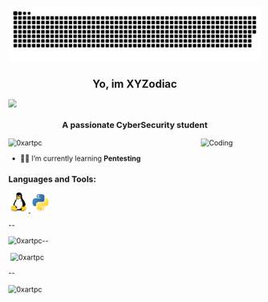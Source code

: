 ![MasterHead](https://github.com/0xArtpc/0xArtpc/blob/output/github-contribution-grid-snake.svg)
<h2 align="center">Yo, im XYZodiac</h1>
<img src="https://user-images.githubusercontent.com/73097560/115834477-dbab4500-a447-11eb-908a-139a6edaec5c.gif">
<h3 align="center">A passionate CyberSecurity student</h3>
<img align="right" alt="Coding" width="120" src="https://media.tenor.com/q4L3wKD-P7YAAAAj/hydra-we-bhack.gif">

<p align="left"> <img src="https://komarev.com/ghpvc/?username=0xartpc&label=Profile%20views&color=0e75b6&style=flat" alt="0xartpc" /> </p>

- 🐱‍💻 I’m currently learning **Pentesting**

<p align="left">
</p>

<h3 align="left">Languages and Tools:</h3>
<p align="left"> <a href="https://www.linux.org/" target="_blank" rel="noreferrer"> <img src="https://raw.githubusercontent.com/devicons/devicon/master/icons/linux/linux-original.svg" alt="linux" width="40" height="40"/> </a> <a href="https://www.python.org" target="_blank" rel="noreferrer"> <img src="https://raw.githubusercontent.com/devicons/devicon/master/icons/python/python-original.svg" alt="python" width="40" height="40"/> </a> </p>

--<p><img align="left" src="https://github-readme-stats.vercel.app/api/top-langs?username=0xartpc&show_icons=true&locale=en&layout=compact" alt="0xartpc" /></p>

--<p>&nbsp;<img align="center" src="https://github-readme-stats.vercel.app/api?username=0xartpc&show_icons=true&locale=en" alt="0xartpc" /></p>

--<p><img align="center" src="https://github-readme-streak-stats.herokuapp.com/?user=0xartpc&" alt="0xartpc" /></p>
